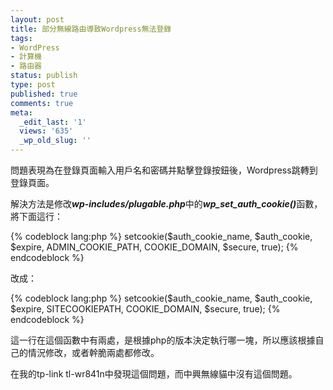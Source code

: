 ```yaml
---
layout: post
title: 部分無線路由導致Wordpress無法登錄
tags:
- WordPress
- 計算機
- 路由器
status: publish
type: post
published: true
comments: true
meta:
  _edit_last: '1'
  views: '635'
  _wp_old_slug: ''
---
```

問題表現為在登錄頁面輸入用戶名和密碼并點擊登錄按鈕後，Wordpress跳轉到登錄頁面。

解決方法是修改<strong><em>wp-includes/plugable.php</em></strong>中的<strong><em>wp_set_auth_cookie()</em></strong>函數，將下面這行：

{% codeblock lang:php %}
setcookie($auth_cookie_name, $auth_cookie, $expire, ADMIN_COOKIE_PATH, COOKIE_DOMAIN, $secure, true);
{% endcodeblock %}

改成：

{% codeblock lang:php %}
setcookie($auth_cookie_name, $auth_cookie, $expire, SITECOOKIEPATH, COOKIE_DOMAIN, $secure, true);
{% endcodeblock %}

這一行在這個函數中有兩處，是根據php的版本決定執行哪一塊，所以應該根據自己的情況修改，或者幹脆兩處都修改。

在我的tp-link tl-wr841n中發現這個問題，而中興無線貓中沒有這個問題。
